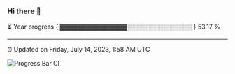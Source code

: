 ### Hi there 👋

⏳ Year progress { ▓▓▓▓▓▓▓▓▓▓▓▓▓▓▓░░░░░░░░░░░░░░░ } 53.17 %

---

⏰ Updated on Friday, July 14, 2023, 1:58 AM UTC

![Progress Bar CI](https://github.com/arthurbuhl/arthurbuhl/workflows/Progress%20Bar%20CI/badge.svg)
